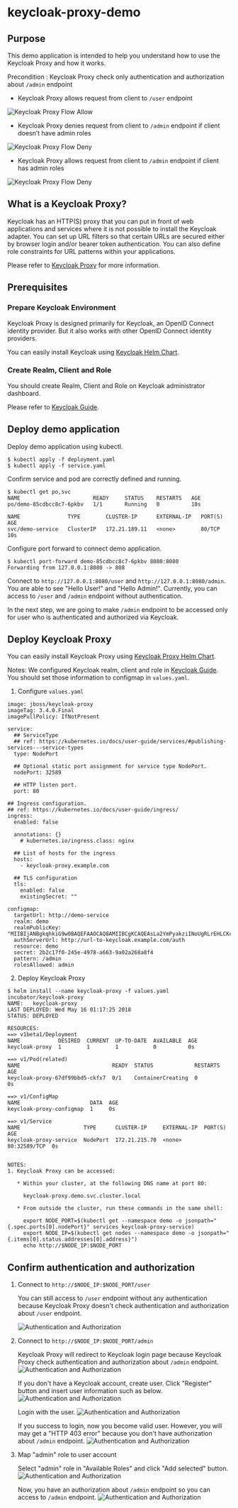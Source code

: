 # keycloak-proxy-demo

## Purpose

This demo application is intended to help you understand how to use the Keycloak Proxy and how it works.

Precondition : Keycloak Proxy check only authentication and authorization about `/admin` endpoint

- Keycloak Proxy allows request from client to `/user` endpoint

![Keycloak Proxy Flow Allow](./img/keycloak_proxy_flow_user_allow.png)

- Keycloak Proxy denies request from client to `/admin` endpoint if client doesn’t have admin roles

![Keycloak Proxy Flow Deny](./img/keycloak_proxy_flow_admin_deny.png)

- Keycloak Proxy allows request from client to `/admin` endpoint if client has admin roles

![Keycloak Proxy Flow Deny](./img/keycloak_proxy_flow_admin_allow.png)

## What is a Keycloak Proxy?

Keycloak has an HTTP(S) proxy that you can put in front of web applications and services where it is not possible to install the Keycloak adapter. You can set up URL filters so that certain URLs are secured either by browser login and/or bearer token authentication. You can also define role constraints for URL patterns within your applications.

Please refer to [Keycloak Proxy](https://www.keycloak.org/docs/3.3/server_installation/topics/proxy.html) for more information.

## Prerequisites

### Prepare Keycloak Environment

Keycloak Proxy is designed primarily for Keycloak, an OpenID Connect identity provider. But it also works with other OpenID Connect identity providers.

You can easily install Keycloak using [Keycloak Helm Chart](https://github.com/kubernetes/charts/tree/master/incubator/keycloak).

### Create Realm, Client and Role

You should create Realm, Client and Role on Keycloak administrator dashboard.

Please refer to [Keycloak Guide](https://github.com/YunSangJun/keycloak-proxy-demo/blob/master/keycloak-guide.md).

## Deploy demo application

Deploy demo application using kubectl.

```
$ kubectl apply -f deployment.yaml
$ kubectl apply -f service.yaml
```

Confirm service and pod are correctly defined and running.

```
$ kubectl get po,svc
NAME                       READY     STATUS    RESTARTS   AGE
po/demo-85cdbcc8c7-6pkbv   1/1       Running   0          10s

NAME               TYPE        CLUSTER-IP      EXTERNAL-IP   PORT(S)   AGE
svc/demo-service   ClusterIP   172.21.189.11   <none>        80/TCP    10s
```

Configure port forward to connect demo application.
```
$ kubectl port-forward demo-85cdbcc8c7-6pkbv 8080:8080
Forwarding from 127.0.0.1:8080 -> 808
```

Connect to `http://127.0.0.1:8080/user` and `http://127.0.0.1:8080/admin`.
You are able to see "Hello User!" and "Hello Admin!".
Currently, you can access to `/user` and `/admin` endpoint without authentication.

In the next step, we are going to make `/admin` endpoint to be accessed only for user who is authenticated and authorized via Keycloak.

## Deploy Keycloak Proxy

You can easily install Keycloak Proxy using [Keycloak Proxy Helm Chart](https://github.com/kubernetes/charts/tree/master/incubator/keycloak-proxy).

Notes: We configured Keycloak realm, client and role in [Keycloak Guide](https://github.com/YunSangJun/keycloak-proxy-demo/blob/master/keycloak-guide.md). You should set those information to configmap in `values.yaml`.

1. Configure `values.yaml`

```
image: jboss/keycloak-proxy
imageTag: 3.4.0.Final
imagePullPolicy: IfNotPresent

service:
  ## ServiceType
  ## ref: https://kubernetes.io/docs/user-guide/services/#publishing-services---service-types
  type: NodePort

  ## Optional static port assignment for service type NodePort.
  nodePort: 32589

  ## HTTP listen port.
  port: 80

## Ingress configuration.
## ref: https://kubernetes.io/docs/user-guide/ingress/
ingress:
  enabled: false

  annotations: {}
    # kubernetes.io/ingress.class: nginx

  ## List of hosts for the ingress
  hosts:
    - keycloak-proxy.example.com

  ## TLS configuration
  tls:
    enabled: false
    existingSecret: ""

configmap:
  targetUrl: http://demo-service
  realm: demo
  realmPublicKey: "MIIBIjANBgkqhkiG9w0BAQEFAAOCAQ8AMIIBCgKCAQEAsLa2YmPyakziINoUgRLrEHLCKcyz62LhLU4JQsbJXMa1Zj4u/bU5D4dau1WkF94ivKV1osvqJqtQ4jCJYfRYrhCYeYOZWB7YFxELj+zMyP72Gxqg/YfWXKrzVnI5MYdZNx52dWAvBVDsDrxiZzJ0Xc92qCdKnEbvpK50XCh15KjWSjucbcJPwGX6kclLCmX0V47ziSo83FjH3ddFP81Kmza3on569Xi0QAAx3g/ZgPgZOSuF9OWwh3aMTwkfx9DlGeU5pY7uqvjuM9v33g0tdpOEelRAqu0aH/HEFXk9Mn74U1GQU/drflQVWEbv+9YvnUJN4cGt0oqmwQYU+Ix4qwIDAQAB"
  authServerUrl: http://url-to-keycloak.example.com/auth
  resource: demo
  secret: 2b2c17f0-245e-4978-a663-9a02a268a8f4
  pattern: /admin
  rolesAllowed: admin
```

2. Deploy Keycloak Proxy
```
$ helm install --name keycloak-proxy -f values.yaml incubator/keycloak-proxy
NAME:   keycloak-proxy
LAST DEPLOYED: Wed May 16 01:17:25 2018
STATUS: DEPLOYED

RESOURCES:
==> v1beta1/Deployment
NAME            DESIRED  CURRENT  UP-TO-DATE  AVAILABLE  AGE
keycloak-proxy  1        1        1           0          0s

==> v1/Pod(related)
NAME                             READY  STATUS             RESTARTS  AGE
keycloak-proxy-67df99bbd5-ckfx7  0/1    ContainerCreating  0         0s

==> v1/ConfigMap
NAME                      DATA  AGE
keycloak-proxy-configmap  1     0s

==> v1/Service
NAME                    TYPE      CLUSTER-IP     EXTERNAL-IP  PORT(S)       AGE
keycloak-proxy-service  NodePort  172.21.215.70  <none>       80:32589/TCP  0s


NOTES:
1. Keycloak Proxy can be accessed:

   * Within your cluster, at the following DNS name at port 80:

     keycloak-proxy.demo.svc.cluster.local

   * From outside the cluster, run these commands in the same shell:

     export NODE_PORT=$(kubectl get --namespace demo -o jsonpath="{.spec.ports[0].nodePort}" services keycloak-proxy-service)
     export NODE_IP=$(kubectl get nodes --namespace demo -o jsonpath="{.items[0].status.addresses[0].address}")
     echo http://$NODE_IP:$NODE_PORT
```

## Confirm authentication and authorization

1. Connect to `http://$NODE_IP:$NODE_PORT/user`

    You can still access to `/user` endpoint without any authentication because Keycloak Proxy doesn't check authentication and authorization about `/user` endpoint.

    ![Authentication and Authorization](./img/page_user.png)

2. Connect to `http://$NODE_IP:$NODE_PORT/admin`

    Keycloak Proxy will redirect to Keycloak login page because Keycloak Proxy check authentication and authorization about `/admin` endpoint.
    ![Authentication and Authorization](./img/login1.png)

    If you don't have a Keycloak account, create user. Click "Register" button and insert user information such as below.
    ![Authentication and Authorization](./img/add_user.png)

    Login with the user.
    ![Authentication and Authorization](./img/login2.png)

    If you success to login, now you become valid user.
    However, you will may get a "HTTP 403 error" because you don't have authorization about `/admin` endpoint.
    ![Authentication and Authorization](./img/page_admin_error.png)
    
3. Map "admin" role to user account
  
    Select "admin" role in "Available Roles" and click "Add selected" button.
    ![Authentication and Authorization](./img/role_mapping.png)
    
    Now, you have an authorization about `/admin` endpoint so you can access to `/admin` endpoint.
    ![Authentication and Authorization](./img/page_admin_success.png)
